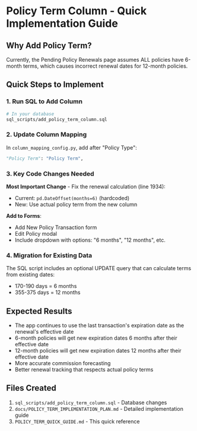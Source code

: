 # Policy Term Column - Quick Implementation Guide

## Why Add Policy Term?
Currently, the Pending Policy Renewals page assumes ALL policies have 6-month terms, which causes incorrect renewal dates for 12-month policies.

## Quick Steps to Implement

### 1. Run SQL to Add Column
```bash
# In your database
sql_scripts/add_policy_term_column.sql
```

### 2. Update Column Mapping
In `column_mapping_config.py`, add after "Policy Type":
```python
"Policy Term": "Policy Term",
```

### 3. Key Code Changes Needed

**Most Important Change** - Fix the renewal calculation (line 1934):
- Current: `pd.DateOffset(months=6)` (hardcoded)
- New: Use actual policy term from the new column

**Add to Forms**:
- Add New Policy Transaction form
- Edit Policy modal
- Include dropdown with options: "6 months", "12 months", etc.

### 4. Migration for Existing Data
The SQL script includes an optional UPDATE query that can calculate terms from existing dates:
- 170-190 days = 6 months
- 355-375 days = 12 months

## Expected Results
- The app continues to use the last transaction's expiration date as the renewal's effective date
- 6-month policies will get new expiration dates 6 months after their effective date
- 12-month policies will get new expiration dates 12 months after their effective date
- More accurate commission forecasting
- Better renewal tracking that respects actual policy terms

## Files Created
1. `sql_scripts/add_policy_term_column.sql` - Database changes
2. `docs/POLICY_TERM_IMPLEMENTATION_PLAN.md` - Detailed implementation guide
3. `POLICY_TERM_QUICK_GUIDE.md` - This quick reference